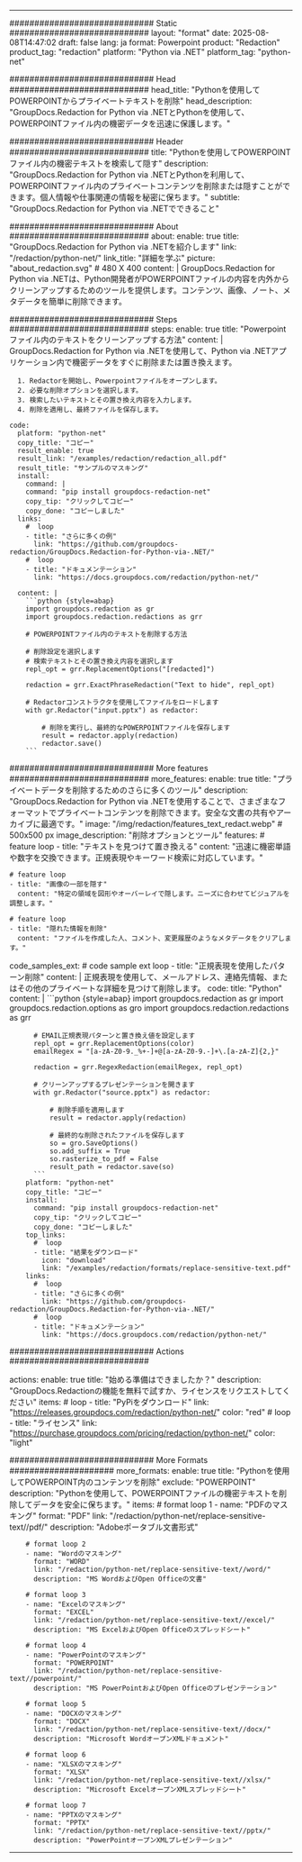 
---
############################# Static ############################
layout: "format"
date:  2025-08-08T14:47:02
draft: false
lang: ja
format: Powerpoint
product: "Redaction"
product_tag: "redaction"
platform: "Python via .NET"
platform_tag: "python-net"

############################# Head ############################
head_title: "Pythonを使用してPOWERPOINTからプライベートテキストを削除"
head_description: "GroupDocs.Redaction for Python via .NETとPythonを使用して、POWERPOINTファイル内の機密データを迅速に保護します。"

############################# Header ############################
title: "Pythonを使用してPOWERPOINTファイル内の機密テキストを検索して隠す" 
description: "GroupDocs.Redaction for Python via .NETとPythonを利用して、POWERPOINTファイル内のプライベートコンテンツを削除または隠すことができます。個人情報や仕事関連の情報を秘密に保ちます。"
subtitle: "GroupDocs.Redaction for Python via .NETでできること" 

############################# About ############################
about:
    enable: true
    title: "GroupDocs.Redaction for Python via .NETを紹介します"
    link: "/redaction/python-net/"
    link_title: "詳細を学ぶ"
    picture: "about_redaction.svg" # 480 X 400
    content: |
       GroupDocs.Redaction for Python via .NETは、Python開発者がPOWERPOINTファイルの内容を内外からクリーンアップするためのツールを提供します。コンテンツ、画像、ノート、メタデータを簡単に削除できます。

############################# Steps ############################
steps:
    enable: true
    title: "Powerpointファイル内のテキストをクリーンアップする方法"
    content: |
      GroupDocs.Redaction for Python via .NETを使用して、Python via .NETアプリケーション内で機密データをすぐに削除または置き換えます。
      
      1. Redactorを開始し、Powerpointファイルをオープンします。
      2. 必要な削除オプションを選択します。
      3. 検索したいテキストとその置き換え内容を入力します。
      4. 削除を適用し、最終ファイルを保存します。
   
    code:
      platform: "python-net"
      copy_title: "コピー"
      result_enable: true
      result_link: "/examples/redaction/redaction_all.pdf"
      result_title: "サンプルのマスキング"
      install:
        command: |
        command: "pip install groupdocs-redaction-net"
        copy_tip: "クリックしてコピー"
        copy_done: "コピーしました"
      links:
        #  loop
        - title: "さらに多くの例"
          link: "https://github.com/groupdocs-redaction/GroupDocs.Redaction-for-Python-via-.NET/"
        #  loop
        - title: "ドキュメンテーション"
          link: "https://docs.groupdocs.com/redaction/python-net/"
          
      content: |
        ```python {style=abap}
        import groupdocs.redaction as gr
        import groupdocs.redaction.redactions as grr

        # POWERPOINTファイル内のテキストを削除する方法

        # 削除設定を選択します
        # 検索テキストとその置き換え内容を選択します
        repl_opt = grr.ReplacementOptions("[redacted]")
                
        redaction = grr.ExactPhraseRedaction("Text to hide", repl_opt)

        # Redactorコンストラクタを使用してファイルをロードします
        with gr.Redactor("input.pptx") as redactor:

            # 削除を実行し、最終的なPOWERPOINTファイルを保存します
            result = redactor.apply(redaction)
            redactor.save()
        ```            


############################# More features ############################
more_features:
  enable: true
  title: "プライベートデータを削除するためのさらに多くのツール"
  description: "GroupDocs.Redaction for Python via .NETを使用することで、さまざまなフォーマットでプライベートコンテンツを削除できます。安全な文書の共有やアーカイブに最適です。"
  image: "/img/redaction/features_text_redact.webp" # 500x500 px
  image_description: "削除オプションとツール"
  features:
    # feature loop
    - title: "テキストを見つけて置き換える"
      content: "迅速に機密単語や数字を交換できます。正規表現やキーワード検索に対応しています。"

    # feature loop
    - title: "画像の一部を隠す"
      content: "特定の領域を図形やオーバーレイで隠します。ニーズに合わせてビジュアルを調整します。"

    # feature loop
    - title: "隠れた情報を削除"
      content: "ファイルを作成した人、コメント、変更履歴のようなメタデータをクリアします。"
      
  code_samples_ext:
    # code sample ext loop
    - title: "正規表現を使用したパターン削除"
      content: |
        正規表現を使用して、メールアドレス、連絡先情報、またはその他のプライベートな詳細を見つけて削除します。
      code:
        title: "Python"
        content: |
          ```python {style=abap}
          import groupdocs.redaction as gr
          import groupdocs.redaction.options as gro
          import groupdocs.redaction.redactions as grr

          # EMAIL正規表現パターンと置き換え値を設定します
          repl_opt = grr.ReplacementOptions(color)
          emailRegex = "[a-zA-Z0-9._%+-]+@[a-zA-Z0-9.-]+\.[a-zA-Z]{2,}"

          redaction = grr.RegexRedaction(emailRegex, repl_opt)

          # クリーンアップするプレゼンテーションを開きます
          with gr.Redactor("source.pptx") as redactor:

              # 削除手順を適用します
              result = redactor.apply(redaction)

              # 最終的な削除されたファイルを保存します
              so = gro.SaveOptions()
              so.add_suffix = True
              so.rasterize_to_pdf = False
              result_path = redactor.save(so)
          ```
        platform: "python-net"
        copy_title: "コピー"
        install:
          command: "pip install groupdocs-redaction-net"
          copy_tip: "クリックしてコピー"
          copy_done: "コピーしました"
        top_links:
          #  loop
          - title: "結果をダウンロード"
            icon: "download"
            link: "/examples/redaction/formats/replace-sensitive-text.pdf"
        links:
          #  loop
          - title: "さらに多くの例"
            link: "https://github.com/groupdocs-redaction/GroupDocs.Redaction-for-Python-via-.NET/"
          #  loop
          - title: "ドキュメンテーション"
            link: "https://docs.groupdocs.com/redaction/python-net/"


############################# Actions ############################

actions:
  enable: true
  title: "始める準備はできましたか？"
  description: "GroupDocs.Redactionの機能を無料で試すか、ライセンスをリクエストしてください"
  items:
    #  loop
    - title: "PyPiをダウンロード"
      link: "https://releases.groupdocs.com/redaction/python-net/"
      color: "red"
        #  loop
    - title: "ライセンス"
      link: "https://purchase.groupdocs.com/pricing/redaction/python-net/"
      color: "light"


############################# More Formats #####################
more_formats:
    enable: true
    title: "Pythonを使用してPOWERPOINT内のコンテンツを削除"
    exclude: "POWERPOINT"
    description: "Pythonを使用して、POWERPOINTファイルの機密テキストを削除してデータを安全に保ちます。"
    items: 
        # format loop 1
        - name: "PDFのマスキング"
          format: "PDF"
          link: "/redaction/python-net/replace-sensitive-text//pdf/"
          description: "Adobeポータブル文書形式"

        # format loop 2
        - name: "Wordのマスキング"
          format: "WORD"
          link: "/redaction/python-net/replace-sensitive-text//word/"
          description: "MS WordおよびOpen Officeの文書"
          
        # format loop 3
        - name: "Excelのマスキング"
          format: "EXCEL"
          link: "/redaction/python-net/replace-sensitive-text//excel/"
          description: "MS ExcelおよびOpen Officeのスプレッドシート"

        # format loop 4
        - name: "PowerPointのマスキング"
          format: "POWERPOINT"
          link: "/redaction/python-net/replace-sensitive-text//powerpoint/"
          description: "MS PowerPointおよびOpen Officeのプレゼンテーション"

        # format loop 5
        - name: "DOCXのマスキング"
          format: "DOCX"
          link: "/redaction/python-net/replace-sensitive-text//docx/"
          description: "Microsoft WordオープンXMLドキュメント"
          
        # format loop 6
        - name: "XLSXのマスキング"
          format: "XLSX"
          link: "/redaction/python-net/replace-sensitive-text//xlsx/"
          description: "Microsoft ExcelオープンXMLスプレッドシート"
          
        # format loop 7
        - name: "PPTXのマスキング"
          format: "PPTX"
          link: "/redaction/python-net/replace-sensitive-text//pptx/"
          description: "PowerPointオープンXMLプレゼンテーション"


---